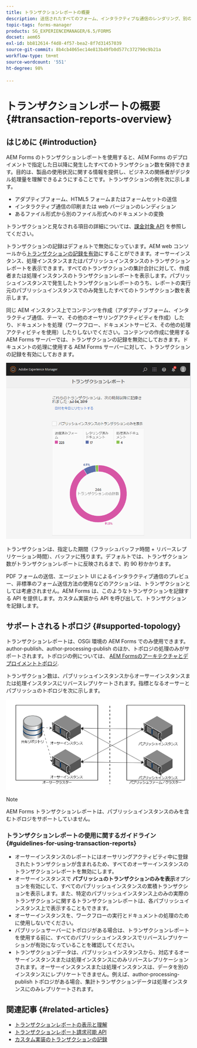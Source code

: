 ```yaml
---
title: トランザクションレポートの概要
description: 送信されたすべてのフォーム、インタラクティブな通信のレンダリング、別の形式に変換されたドキュメントなどの数を保持します
topic-tags: forms-manager
products: SG_EXPERIENCEMANAGER/6.5/FORMS
docset: aem65
exl-id: bb812614-f4d8-4f57-bea2-8f7d31457039
source-git-commit: 8b4cb4065ec14e813b49fb0d577c372790c9b21a
workflow-type: tm+mt
source-wordcount: '551'
ht-degree: 98%

---
```


# トランザクションレポートの概要{#transaction-reports-overview}

## はじめに {#introduction}

AEM Forms のトランザクションレポートを使用すると、AEM Forms のデプロイメントで指定した日以降に発生したすべてのトランザクション数を保持できます。目的は、製品の使用状況に関する情報を提供し、ビジネスの関係者がデジタル処理量を理解できるようにすることです。トランザクションの例を次に示します。

* アダプティブフォーム、HTML5 フォームまたはフォームセットの送信
* インタラクティブ通信の印刷または web バージョンのレンディション
* あるファイル形式から別のファイル形式へのドキュメントの変換

トランザクションと見なされる項目の詳細については、[課金対象 API](../../forms/using/transaction-reports-billable-apis.md) を参照してください。

トランザクションの記録はデフォルトで無効になっています。AEM web コンソールから[トランザクションの記録を有効](../../forms/using/viewing-and-understanding-transaction-reports.md#setting-up-transaction-reports)にすることができます。オーサーインスタンス、処理インスタンスまたはパブリッシュインスタンスのトランザクションレポートを表示できます。すべてのトランザクションの集計合計に対して、作成者または処理インスタンスのトランザクションレポートを表示します。パブリッシュインスタンスで発生したトランザクションレポートのうち、レポートの実行元のパブリッシュインスタンスでのみ発生したすべてのトランザクション数を表示します。

同じ AEM インスタンス上でコンテンツを作成（アダプティブフォーム、インタラクティブ通信、テーマ、その他のオーサリングアクティビティを作成）したり、ドキュメントを処理（ワークフロー、ドキュメントサービス、その他の処理アクティビティを使用）したりしないでください。コンテンツの作成に使用する AEM Forms サーバーでは、トランザクションの記録を無効にしておきます。ドキュメントの処理に使用する AEM Forms サーバーに対して、トランザクションの記録を有効にしておきます。

![sample-transaction-report-author-1](assets/sample-transaction-report-author-1.png)

トランザクションは、指定した期間（フラッシュバッファ時間 + リバースレプリケーション時間）、バッファに残ります。デフォルトでは、トランザクション数がトランザクションレポートに反映されるまで、約 90 秒かかります。

PDF フォームの送信、エージェント UI によるインタラクティブ通信のプレビュー、非標準のフォーム送信方法の使用などのアクションは、トランザクションとしては考慮されません。AEM Forms は、このようなトランザクションを記録する API を提供します。カスタム実装から API を呼び出して、トランザクションを記録します。

## サポートされるトポロジ {#supported-topology}

トランザクションレポートは、OSGi 環境の AEM Forms でのみ使用できます。author-publish、author-processing-publish のほか、トポロジの処理のみがサポートされます。トポロジの例については、 [AEM Formsのアーキテクチャとデプロイメントトポロジ](../../forms/using/transaction-reports-overview.md).

トランザクション数は、パブリッシュインスタンスからオーサーインスタンスまたは処理インスタンスにリバースレプリケートされます。指標となるオーサーとパブリッシュのトポロジを次に示します。

![simple-author-publish-topology](assets/simple-author-publish-topology.png)

>[!NOTE]
>
>AEM Forms トランザクションレポートは、パブリッシュインスタンスのみを含むトポロジをサポートしていません。

### トランザクションレポートの使用に関するガイドライン {#guidelines-for-using-transaction-reports}

* オーサーインスタンスのレポートにはオーサリングアクティビティ中に登録されたトランザクションが含まれるため、すべてのオーサーインスタンスのトランザクションレポートを無効にします。
* オーサーインスタンスで **パブリッシュのトランザクションのみを表示**&#x200B;オプションを有効にして、すべてのパブリッシュインスタンスの累積トランザクションを表示します。また、特定のパブリッシュインスタンス上のみの実際のトランザクションに関するトランザクションレポートは、各パブリッシュインスタンス上で表示することもできます。
* オーサーインスタンスを、ワークフローの実行とドキュメントの処理のために使用しないでください。
* パブリッシュサーバーにトポロジがある場合は、トランザクションレポートを使用する前に、すべてのパブリッシュインスタンスでリバースレプリケーションが有効になっていることを確認してください。
* トランザクションデータは、パブリッシュインスタンスから、対応するオーサーインスタンスまたは処理インスタンスにのみリバースレプリケーションされます。オーサーインスタンスまたは処理インスタンスは、データを別のインスタンスにレプリケートできません。例えば、author-processing-publish トポロジがある場合、集計トランザクションデータは処理インスタンスにのみレプリケートされます。

## 関連記事 {#related-articles}

* [トランザクションレポートの表示と理解](../../forms/using/viewing-and-understanding-transaction-reports.md)
* [トランザクションレポート請求可能 API](../../forms/using/transaction-reports-billable-apis.md)
* [カスタム実装のトランザクションの記録](/help/forms/using/record-transaction-custom-implementation.md)
